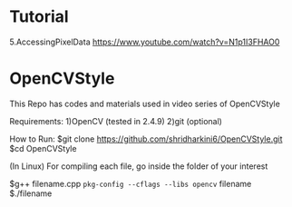 # Tutorial
5.AccessingPixelData https://www.youtube.com/watch?v=N1p1I3FHAO0  

# OpenCVStyle
This Repo has codes and materials used in video series of OpenCVStyle

Requirements:
1)OpenCV (tested in 2.4.9)
2)git (optional)

How to Run:
$git clone https://github.com/shridharkini6/OpenCVStyle.git
$cd OpenCVStyle

(In Linux)
For compiling each file, go inside the folder of your interest

$g++ filename.cpp `pkg-config --cflags --libs opencv` filename
$./filename 
